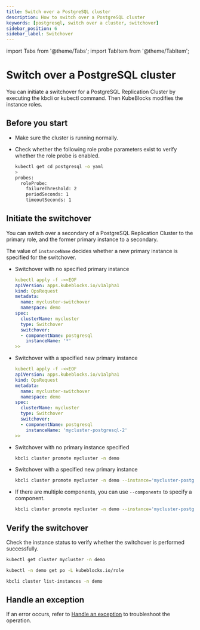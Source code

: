 ```yaml
---
title: Switch over a PostgreSQL cluster
description: How to switch over a PostgreSQL cluster
keywords: [postgresql, switch over a cluster, switchover]
sidebar_position: 6
sidebar_label: Switchover
---
```


import Tabs from '@theme/Tabs';
import TabItem from '@theme/TabItem';

# Switch over a PostgreSQL cluster

You can initiate a switchover for a PostgreSQL Replication Cluster by executing the kbcli or kubectl command. Then KubeBlocks modifies the instance roles.

## Before you start

* Make sure the cluster is running normally.
* Check whether the following role probe parameters exist to verify whether the role probe is enabled.

   ```bash
   kubectl get cd postgresql -o yaml
   >
   probes:
     roleProbe:
       failureThreshold: 2
       periodSeconds: 1
       timeoutSeconds: 1
   ```

## Initiate the switchover

You can switch over a secondary of a PostgreSQL Replication Cluster to the primary role, and the former primary instance to a secondary.

<Tabs>

<TabItem value="kubectl" label="kubectl" default>

The value of `instanceName` decides whether a new primary instance is specified for the switchover.

* Switchover with no specified primary instance

  ```yaml
  kubectl apply -f -<<EOF
  apiVersion: apps.kubeblocks.io/v1alpha1
  kind: OpsRequest
  metadata:
    name: mycluster-switchover
    namespace: demo
  spec:
    clusterName: mycluster
    type: Switchover
    switchover:
    - componentName: postgresql
      instanceName: '*'
  >>
  ```

* Switchover with a specified new primary instance

  ```yaml
  kubectl apply -f -<<EOF
  apiVersion: apps.kubeblocks.io/v1alpha1
  kind: OpsRequest
  metadata:
    name: mycluster-switchover
    namespace: demo
  spec:
    clusterName: mycluster
    type: Switchover
    switchover:
    - componentName: postgresql
      instanceName: 'mycluster-postgresql-2'
  >>
  ```

</TabItem>

<TabItem value="kbcli" label="kbcli">

* Switchover with no primary instance specified

    ```bash
    kbcli cluster promote mycluster -n demo
    ```

* Switchover with a specified new primary instance

    ```bash
    kbcli cluster promote mycluster -n demo --instance='mycluster-postgresql-2'
    ```

* If there are multiple components, you can use `--components` to specify a component.

    ```bash
    kbcli cluster promote mycluster -n demo --instance='mycluster-postgresql-2' --components='postgresql'
    ```

</TabItem>

</Tabs>

## Verify the switchover

Check the instance status to verify whether the switchover is performed successfully.

<Tabs>

<TabItem value="kubectl" label="kubectl" default>

```bash
kubectl get cluster mycluster -n demo

kubectl -n demo get po -L kubeblocks.io/role 
```

</TabItem>

<TabItem value="kbcli" label="kbcli">

```bash
kbcli cluster list-instances -n demo
```

</TabItem>

</Tabs>

## Handle an exception

If an error occurs, refer to [Handle an exception](./../../handle-an-exception/handle-a-cluster-exception.md) to troubleshoot the operation.
